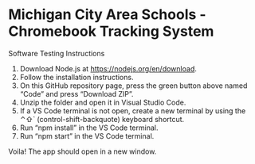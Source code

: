 # Michigan City Area Schools - Chromebook Tracking System

Software Testing Instructions
1. Download Node.js at https://nodejs.org/en/download.
2. Follow the installation instructions.
3. On this GitHub repository page, press the green button above named “Code” and press “Download ZIP”.
4. Unzip the folder and open it in Visual Studio Code.
5. If a VS Code terminal is not open, create a new terminal by using the ⌃⇧` (control-shift-backquote) keyboard shortcut.
6. Run “npm install” in the VS Code terminal.
7. Run “npm start” in the VS Code terminal.

Voila! The app should open in a new window.
